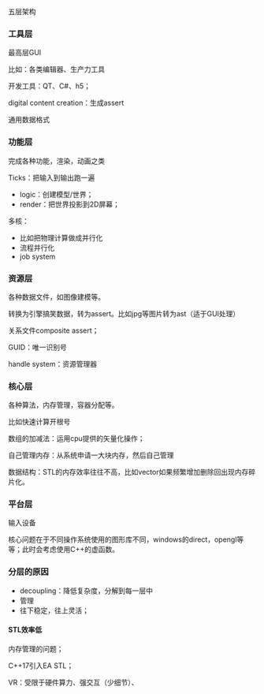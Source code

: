 五层架构

### 工具层

最高层GUI

比如：各类编辑器、生产力工具

开发工具：QT、C#、h5；

digital content creation：生成assert

通用数据格式

### 功能层

完成各种功能，渲染，动画之类

Ticks：把输入到输出跑一遍

- logic：创建模型/世界；
- render：把世界投影到2D屏幕；

多核：

- 比如把物理计算做成并行化
- 流程并行化
- job system



### 资源层

各种数据文件，如图像建模等。

转换为引擎搞笑数据，转为assert。比如jpg等图片转为ast（适于GUI处理）

关系文件composite assert；

GUID：唯一识别号

handle system：资源管理器

### 核心层

各种算法，内存管理，容器分配等。

比如快速计算开根号

数组的加减法：运用cpu提供的矢量化操作；

自己管理内存：从系统申请一大块内存，然后自己管理

数据结构：STL的内存效率往往不高，比如vector如果频繁增加删除回出现内存碎片化。

### 平台层

输入设备

核心问题在于不同操作系统使用的图形库不同，windows的direct，opengl等等；此时会考虑使用C++的虚函数。

### 分层的原因

- decoupling：降低复杂度，分解到每一层中
- 管理
- 往下稳定，往上灵活；

#### STL效率低

内存管理的问题；

C++17引入EA STL；

VR：受限于硬件算力、强交互（少细节）、